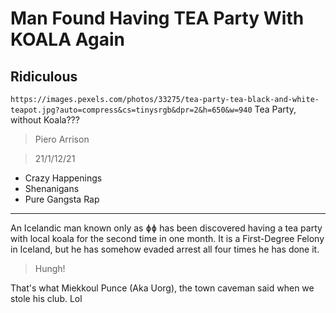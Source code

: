 # Man Found Having TEA Party With KOALA Again

## Ridiculous

`https://images.pexels.com/photos/33275/tea-party-tea-black-and-white-teapot.jpg?auto=compress&cs=tinysrgb&dpr=2&h=650&w=940` Tea Party, without Koala???

> Piero Arrison

> 21/1/12/21

- Crazy Happenings
- Shenanigans
- Pure Gangsta Rap

---

An Icelandic man known only as ɸɸ has been discovered having a tea party with local koala for the second time in one month.
It is a First-Degree Felony in Iceland, but he has somehow evaded arrest all four times he has done it.

> Hungh!

That's what Miekkoul Punce (Aka Uorg), the town caveman said when we stole his club. Lol
